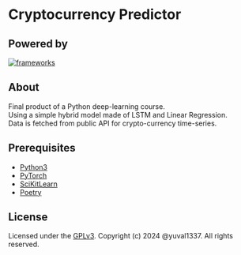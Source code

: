 # Cryptocurrency Predictor

## Powered by
[![frameworks](https://skillicons.dev/icons?i=python,pytorch,sklearn&theme=light)](https://skillicons.dev)

## About
Final product of a Python deep-learning course.  
Using a simple hybrid model made of LSTM and Linear Regression.  
Data is fetched from public API for crypto-currency time-series.  

## Prerequisites
- [Python3](https://www.python.org/)
- [PyTorch](https://pytorch.org/)
- [SciKitLearn](https://scikit-learn.org)
- [Poetry](https://python-poetry.org/)

## License
Licensed under the [GPLv3](./LICENSE).
Copyright (c) 2024 @yuval1337. All rights reserved.
